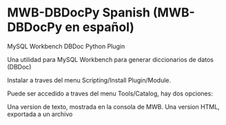 MWB-DBDocPy Spanish (MWB-DBDocPy en español)
============================================

MySQL Workbench DBDoc Python Plugin

Una utilidad para MySQL Workbench para generar diccionarios de datos (DBDoc)

Instalar a traves del menu Scripting/Install Plugin/Module.

Puede ser accedido a traves del menu Tools/Catalog, hay dos opciones:

Una version de texto, mostrada en la consola de MWB.
Una version HTML, exportada a un archivo

